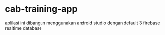 ﻿# cab-training-app
aplilasi ini dibangun menggunakan android studio dengan default 3 firebase realtime database
